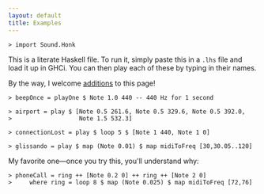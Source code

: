 ```yaml
---
layout: default
title: Examples
---
```


    > import Sound.Honk

This is a literate Haskell file. To run it, simply paste this in a `.lhs` file
and load it up in GHCi. You can then play each of these by typing in their
names.

By the way, I welcome [additions][] to this page!

[additions]: https://github.com/lfairy/honk/blob/gh-pages/examples/index.markdown

    > beepOnce = playOne $ Note 1.0 440 -- 440 Hz for 1 second

    > airport = play $ [Note 0.5 261.6, Note 0.5 329.6, Note 0.5 392.0,
    >                   Note 1.5 532.3]

    > connectionLost = play $ loop 5 $ [Note 1 440, Note 1 0]

    > glissando = play $ map (Note 0.01) $ map midiToFreq [30,30.05..120]

My favorite one&mdash;once you try this, you'll understand why:

    > phoneCall = ring ++ [Note 0.2 0] ++ ring ++ [Note 2 0]
    >     where ring = loop 8 $ map (Note 0.025) $ map midiToFreq [72,76]
